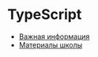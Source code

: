 # TypeScript

- [Важная информация](important-information/index.md)
- [Материалы школы](ts-school/index.md)
